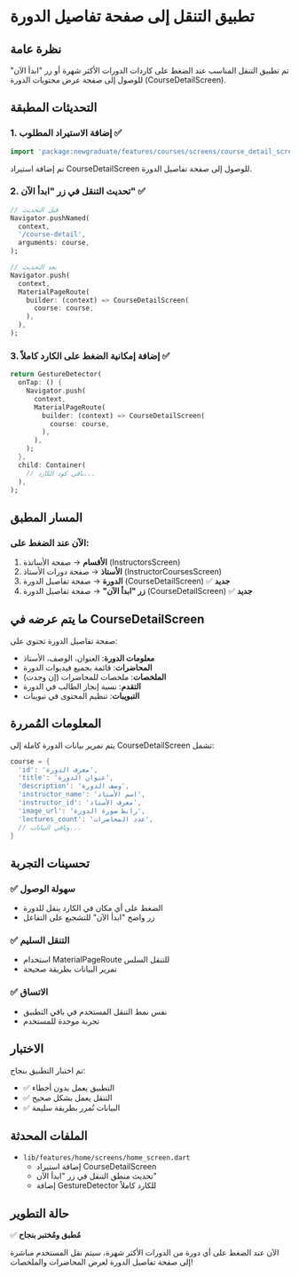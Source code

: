 # تطبيق التنقل إلى صفحة تفاصيل الدورة

## نظرة عامة
تم تطبيق التنقل المناسب عند الضغط على كاردات الدورات الأكثر شهرة أو زر "ابدأ الآن" للوصول إلى صفحة عرض محتويات الدورة (CourseDetailScreen).

## التحديثات المطبقة

### 1. إضافة الاستيراد المطلوب ✅
```dart
import 'package:newgraduate/features/courses/screens/course_detail_screen.dart';
```
تم إضافة استيراد CourseDetailScreen للوصول إلى صفحة تفاصيل الدورة.

### 2. تحديث التنقل في زر "ابدأ الآن" ✅
```dart
// قبل التحديث
Navigator.pushNamed(
  context,
  '/course-detail',
  arguments: course,
);

// بعد التحديث
Navigator.push(
  context,
  MaterialPageRoute(
    builder: (context) => CourseDetailScreen(
      course: course,
    ),
  ),
);
```

### 3. إضافة إمكانية الضغط على الكارد كاملاً ✅
```dart
return GestureDetector(
  onTap: () {
    Navigator.push(
      context,
      MaterialPageRoute(
        builder: (context) => CourseDetailScreen(
          course: course,
        ),
      ),
    );
  },
  child: Container(
    // باقي كود الكارد...
  ),
);
```

## المسار المطبق

### الآن عند الضغط على:
1. **الأقسام** → صفحة الأساتذة (InstructorsScreen)
2. **الأستاذ** → صفحة دورات الأستاذ (InstructorCoursesScreen)
3. **الدورة** → صفحة تفاصيل الدورة (CourseDetailScreen) ✅ **جديد**
4. **زر "ابدأ الآن"** → صفحة تفاصيل الدورة (CourseDetailScreen) ✅ **جديد**

## ما يتم عرضه في CourseDetailScreen

صفحة تفاصيل الدورة تحتوي على:
- **معلومات الدورة**: العنوان، الوصف، الأستاذ
- **المحاضرات**: قائمة بجميع فيديوات الدورة
- **الملخصات**: ملخصات للمحاضرات (إن وجدت)
- **التقدم**: نسبة إنجاز الطالب في الدورة
- **التبويبات**: تنظيم المحتوى في تبويبات

## المعلومات المُمررة

يتم تمرير بيانات الدورة كاملة إلى CourseDetailScreen تشمل:
```dart
course = {
  'id': 'معرف الدورة',
  'title': 'عنوان الدورة',
  'description': 'وصف الدورة',
  'instructor_name': 'اسم الأستاذ',
  'instructor_id': 'معرف الأستاذ',
  'image_url': 'رابط صورة الدورة',
  'lectures_count': 'عدد المحاضرات',
  // وباقي البيانات...
}
```

## تحسينات التجربة

### ✅ سهولة الوصول
- الضغط على أي مكان في الكارد ينقل للدورة
- زر واضح "ابدأ الآن" للتشجيع على التفاعل

### ✅ التنقل السليم
- استخدام MaterialPageRoute للتنقل السلس
- تمرير البيانات بطريقة صحيحة

### ✅ الاتساق
- نفس نمط التنقل المستخدم في باقي التطبيق
- تجربة موحدة للمستخدم

## الاختبار

تم اختبار التطبيق بنجاح:
- ✅ التطبيق يعمل بدون أخطاء
- ✅ التنقل يعمل بشكل صحيح
- ✅ البيانات تُمرر بطريقة سليمة

## الملفات المحدثة

- `lib/features/home/screens/home_screen.dart`
  - إضافة استيراد CourseDetailScreen
  - تحديث منطق التنقل في زر "ابدأ الآن"
  - إضافة GestureDetector للكارد كاملاً

## حالة التطوير
✅ **مُطبق ومُختبر بنجاح**

الآن عند الضغط على أي دورة من الدورات الأكثر شهرة، سيتم نقل المستخدم مباشرة إلى صفحة تفاصيل الدورة لعرض المحاضرات والملخصات!
